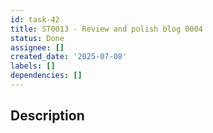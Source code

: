 ```yaml
---
id: task-42
title: ST0013 - Review and polish blog 0004
status: Done
assignee: []
created_date: '2025-07-08'
labels: []
dependencies: []
---
```


## Description
